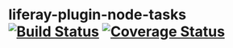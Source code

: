 # liferay-plugin-node-tasks [![Build Status](https://travis-ci.org/Robert-Frampton/liferay-plugin-node-tasks.svg?branch=master)](https://travis-ci.org/Robert-Frampton/liferay-plugin-node-tasks) [![Coverage Status](https://coveralls.io/repos/github/Robert-Frampton/liferay-plugin-node-tasks/badge.svg?branch=master)](https://coveralls.io/github/Robert-Frampton/liferay-plugin-node-tasks?branch=master)